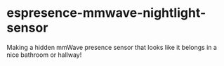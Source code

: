 # espresence-mmwave-nightlight-sensor
Making a hidden mmWave presence sensor that looks like it belongs in a nice bathroom or hallway!
